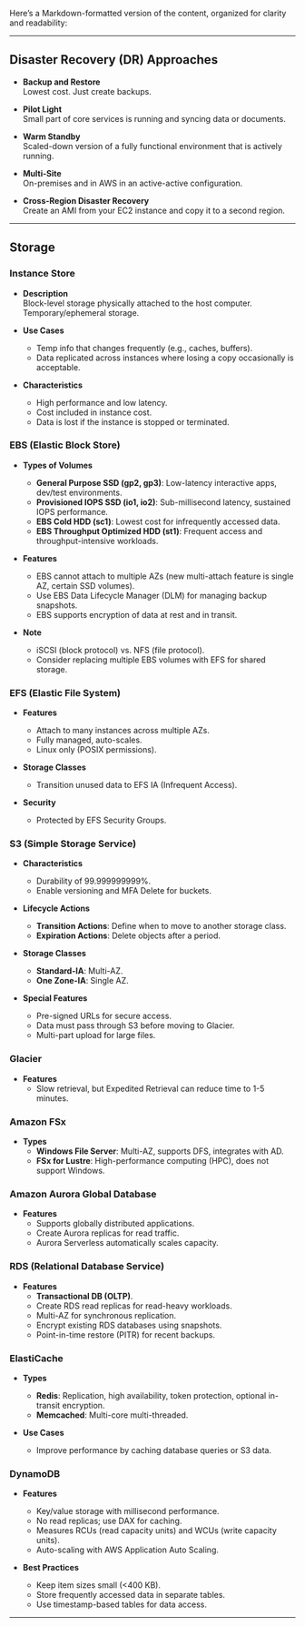 Here’s a Markdown-formatted version of the content, organized for clarity and readability:

---

## Disaster Recovery (DR) Approaches

- **Backup and Restore**  
  Lowest cost. Just create backups.

- **Pilot Light**  
  Small part of core services is running and syncing data or documents.

- **Warm Standby**  
  Scaled-down version of a fully functional environment that is actively running.

- **Multi-Site**  
  On-premises and in AWS in an active-active configuration.

- **Cross-Region Disaster Recovery**  
  Create an AMI from your EC2 instance and copy it to a second region.

---

## Storage

### Instance Store

- **Description**  
  Block-level storage physically attached to the host computer. Temporary/ephemeral storage.

- **Use Cases**  
  - Temp info that changes frequently (e.g., caches, buffers).
  - Data replicated across instances where losing a copy occasionally is acceptable.

- **Characteristics**  
  - High performance and low latency.
  - Cost included in instance cost.
  - Data is lost if the instance is stopped or terminated.

### EBS (Elastic Block Store)

- **Types of Volumes**  
  - **General Purpose SSD (gp2, gp3)**: Low-latency interactive apps, dev/test environments.
  - **Provisioned IOPS SSD (io1, io2)**: Sub-millisecond latency, sustained IOPS performance.
  - **EBS Cold HDD (sc1)**: Lowest cost for infrequently accessed data.
  - **EBS Throughput Optimized HDD (st1)**: Frequent access and throughput-intensive workloads.

- **Features**  
  - EBS cannot attach to multiple AZs (new multi-attach feature is single AZ, certain SSD volumes).
  - Use EBS Data Lifecycle Manager (DLM) for managing backup snapshots.
  - EBS supports encryption of data at rest and in transit.

- **Note**  
  - iSCSI (block protocol) vs. NFS (file protocol).
  - Consider replacing multiple EBS volumes with EFS for shared storage.

### EFS (Elastic File System)

- **Features**  
  - Attach to many instances across multiple AZs.
  - Fully managed, auto-scales.
  - Linux only (POSIX permissions).

- **Storage Classes**  
  - Transition unused data to EFS IA (Infrequent Access).

- **Security**  
  - Protected by EFS Security Groups.

### S3 (Simple Storage Service)

- **Characteristics**  
  - Durability of 99.999999999%.
  - Enable versioning and MFA Delete for buckets.

- **Lifecycle Actions**  
  - **Transition Actions**: Define when to move to another storage class.
  - **Expiration Actions**: Delete objects after a period.

- **Storage Classes**  
  - **Standard-IA**: Multi-AZ.
  - **One Zone-IA**: Single AZ.

- **Special Features**  
  - Pre-signed URLs for secure access.
  - Data must pass through S3 before moving to Glacier.
  - Multi-part upload for large files.

### Glacier

- **Features**  
  - Slow retrieval, but Expedited Retrieval can reduce time to 1-5 minutes.

### Amazon FSx

- **Types**  
  - **Windows File Server**: Multi-AZ, supports DFS, integrates with AD.
  - **FSx for Lustre**: High-performance computing (HPC), does not support Windows.

### Amazon Aurora Global Database

- **Features**  
  - Supports globally distributed applications.
  - Create Aurora replicas for read traffic.
  - Aurora Serverless automatically scales capacity.

### RDS (Relational Database Service)

- **Features**  
  - **Transactional DB (OLTP)**.
  - Create RDS read replicas for read-heavy workloads.
  - Multi-AZ for synchronous replication.
  - Encrypt existing RDS databases using snapshots.
  - Point-in-time restore (PITR) for recent backups.

### ElastiCache

- **Types**  
  - **Redis**: Replication, high availability, token protection, optional in-transit encryption.
  - **Memcached**: Multi-core multi-threaded.

- **Use Cases**  
  - Improve performance by caching database queries or S3 data.

### DynamoDB

- **Features**  
  - Key/value storage with millisecond performance.
  - No read replicas; use DAX for caching.
  - Measures RCUs (read capacity units) and WCUs (write capacity units).
  - Auto-scaling with AWS Application Auto Scaling.

- **Best Practices**  
  - Keep item sizes small (<400 KB).
  - Store frequently accessed data in separate tables.
  - Use timestamp-based tables for data access.

---

 
